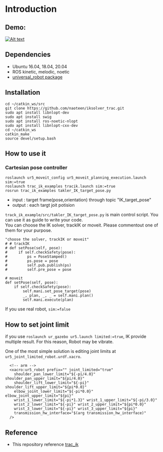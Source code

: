 # Introduction

## Demo:



[![Alt text](https://github.com/haxhimitsu/iksolver_track/blob/master/readme_material/preview.png)](https://www.youtube.com/watch?v=Cliyr5ubmo0)


## Dependencies
* Ubuntu 16.04, 18.04, 20.04
* ROS kinetic, melodic, noetic
* [universal_robot package](https://github.com/naoteen/universal_robot)

## Installation
~~~
cd ~/catkin_ws/src
git clone https://github.com/naoteen/iksolver_trac.git
sudo apt install libnlopt-dev 
sudo apt install swig
sudo apt install ros-noetic-nlopt
sudo apt install libnlopt-cxx-dev
cd ~/catkin_ws
catkin_make
source devel/setup.bash
~~~

## How to use it
### Cartesian pose controller

```
roslaunch ur5_moveit_config ur5_moveit_planning_execution.launch sim:=true
roslaunch trac_ik_examples tracik.launch sim:=true
rosrun trac_ik_examples takler_IK_target_pose.py
```

* input : target frame(pose,orientation) through topic "IK_target_pose"
* output : each targt joit potision

``track_ik_example/src/takler_IK_target_pose.py`` is main control script. You can use it as guide to write your code.\
You can choose the IK solver, trackIK or moveit. Please commentout one of them for your purpose.
```
"choose the solver, trackIK or moveit"
# # trackIK
# def setPose(self, pose):
#     if self.checkSafety(pose):
#         ps = PoseStamped()
#         ps.pose = pose
#         self.pub.publish(ps)
#         self.pre_pose = pose

# moveit
def setPose(self, pose):
    if self.checkSafety(pose):
        self.mani.set_pose_target(pose)
        _, plan, _, _ = self.mani.plan()
        self.mani.execute(plan)
```

If you use real robot, ``sim:=false``


<!-- ### for position and force controller (not available now)
 * send target frame and force.
   * msg_type:``std_msgs_Float32MultiArray``
   * send to :```\array```
    ```
    rostopic pub  -r 500 /array std_msgs/Float32MultiArray "layout:
    dim:
    - label: ''
        size: 10
        stride: 0
    data_offset: 0
    data:
    - 0.56
    - 0.028
    - 0.611
    - 0.0
    - 0.0
    - 0.0
    - 1.0
    - 0.0
    - 0.0
    - 0.00
    "
    ```
    and run
    ```
    rosrun trac_ik_examples pos_force_controller
    ```
    finally  run ik_solver
    ```
    rosrun trac_ik_examples trac_ik_jointpub
    ```

*  Note : each valuable set as
      ```
        rostopic pub  -r 500 /array std_msgs/Float32MultiArray "layout:
        dim:
        - label: ''
            size: 10
            stride: 0
        data_offset: 0
        data:
        - pose.x
        - pose.y
        - pose.z
        - rotation.x
        - rotation.y
        - rotation.z
        - rotation.w
        - force.x
        - force.y
        - force.z
        "
      ```
      force ranges limited -9<value<9 at ```pos_force_controller.cpp```
       -->
      
## How to set joint limit

if you use ```roslaunch ur_gazebo ur5.launch limited:=true```, IK provide multiple result.
For this reason, Robot may be vibrate.

One of the most simple solution is  editing  joint limits at ```ur5_joint_limited_robot.urdf.xacro```.

```
  <!-- arm -->
  <xacro:ur5_robot prefix="" joint_limited="true"
    shoulder_pan_lower_limit="${-pi/4.0}" shoulder_pan_upper_limit="${pi/4.0}"
    shoulder_lift_lower_limit="${-pi}" shoulder_lift_upper_limit="${pi*0.0}"
    elbow_joint_lower_limit="${-pi*0.0}" elbow_joint_upper_limit="${pi}"
    wrist_1_lower_limit="${-pi*1.3}" wrist_1_upper_limit="${-pi/3.0}"
    wrist_2_lower_limit="${-pi}" wrist_2_upper_limit="${pi*0.0}"
    wrist_3_lower_limit="${-pi}" wrist_3_upper_limit="${pi}"
    transmission_hw_interface="$(arg transmission_hw_interface)"
  />
```


  ## Reference
* This repository reference [trac_ik](https://bitbucket.org/traclabs/trac_ik/src/master/)

